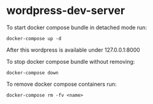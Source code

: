 # wordpress-dev-server

To start docker compose bundle in detached mode run:
```
docker-compose up -d
```
After this wordpress is available under 127.0.0.1:8000

To stop docker compose bundle without removing:
```
docker-compose down
```

To remove docker compose containers run:
```
docker-compose rm -fv <name>
```